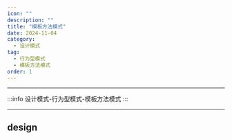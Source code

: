 ```yaml
---
icon: ""
description: ""
title: "模板方法模式"
date: 2024-11-04
category:
  - 设计模式
tag:
  - 行为型模式
  - 模板方法模式
order: 1
---
```


---

:::info
设计模式-行为型模式-模板方法模式
:::

---

## design
